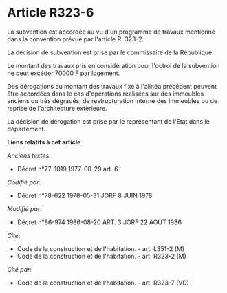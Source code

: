 # Article R323-6

La subvention est accordée au vu d'un programme de travaux mentionné dans la convention prévue par l'article R. 323-2.

La décision de subvention est prise par le commissaire de la République.

Le montant des travaux pris en considération pour l'octroi de la subvention ne peut excéder 70000 F par logement.

Des dérogations au montant des travaux fixé à l'alinéa précédent peuvent être accordées dans le cas d'opérations réalisées
sur des immeubles anciens ou très dégradés, de restructuration interne des immeubles ou de reprise de l'architecture
extèrieure.

La décision de dérogation est prise par le représentant de l'Etat dans le département.

**Liens relatifs à cet article**

_Anciens textes_:

  - Décret n°77-1019 1977-08-29 art. 6

_Codifié par_:

  - Décret n°78-622 1978-05-31 JORF 8 JUIN 1978

_Modifié par_:

  - Décret n°86-974 1986-08-20 ART. 3 JORF 22 AOUT 1986

_Cite_:

  - Code de la construction et de l'habitation. - art. L351-2 (M)
  - Code de la construction et de l'habitation. - art. R323-2 (M)

_Cité par_:

  - Code de la construction et de l'habitation. - art. R323-7 (VD)
